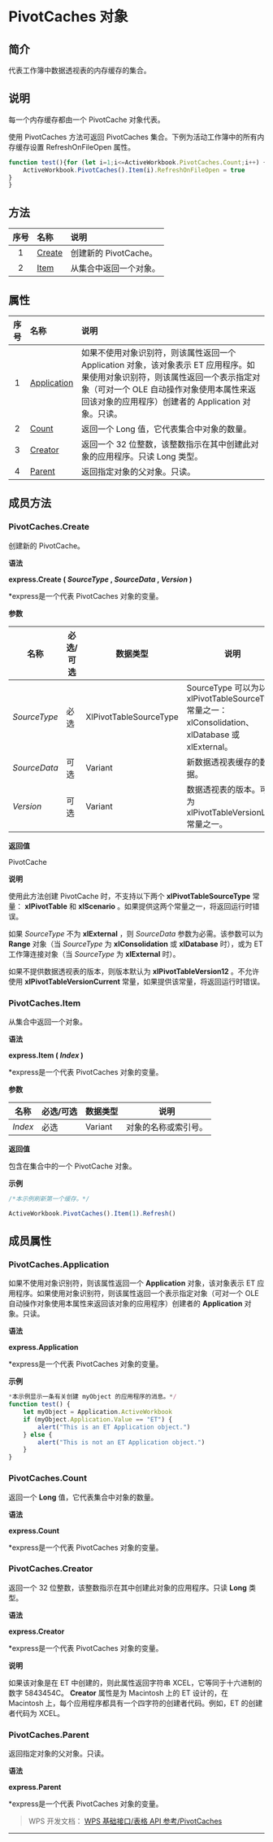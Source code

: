 # PivotCaches 对象

## 简介

代表工作簿中数据透视表的内存缓存的集合。

## 说明

每一个内存缓存都由一个 PivotCache 对象代表。

使用 PivotCaches 方法可返回 PivotCaches 集合。下例为活动工作簿中的所有内存缓存设置 RefreshOnFileOpen 属性。

``` JavaScript
function test(){for (let i=1;i<=ActiveWorkbook.PivotCaches.Count;i++) {
    ActiveWorkbook.PivotCaches().Item(i).RefreshOnFileOpen = true
}
}
```

## 方法

| 序号 | 名称                          | 说明                   |
|:----:|:------------------------------|:-----------------------|
|  1   | [Create](#PivotCaches.Create) | 创建新的 PivotCache。  |
|  2   | [Item](#PivotCaches.Item)     | 从集合中返回一个对象。 |

## 属性

| 序号 | 名称                                    | 说明                                                                                                                                                                                                                            |
|:----:|:----------------------------------------|:--------------------------------------------------------------------------------------------------------------------------------------------------------------------------------------------------------------------------------|
|  1   | [Application](#PivotCaches.Application) | 如果不使用对象识别符，则该属性返回一个 Application 对象，该对象表示 ET 应用程序。如果使用对象识别符，则该属性返回一个表示指定对象（可对一个 OLE 自动操作对象使用本属性来返回该对象的应用程序）创建者的 Application 对象。只读。 |
|  2   | [Count](#PivotCaches.Count)             | 返回一个 Long 值，它代表集合中对象的数量。                                                                                                                                                                                      |
|  3   | [Creator](#PivotCaches.Creator)         | 返回一个 32 位整数，该整数指示在其中创建此对象的应用程序。只读 Long 类型。                                                                                                                                                      |
|  4   | [Parent](#PivotCaches.Parent)           | 返回指定对象的父对象。只读。                                                                                                                                                                                                    |

## 成员方法

### PivotCaches.Create

创建新的 PivotCache。

**语法**

**express.Create ( *SourceType* , *SourceData* , *Version* )**

\*express是一个代表 PivotCaches 对象的变量。

**参数**

| 名称         | 必选/可选 | 数据类型               | 说明                                                                                               |
|--------------|-----------|------------------------|----------------------------------------------------------------------------------------------------|
| *SourceType* | 必选      | XlPivotTableSourceType | SourceType 可以为以下 xlPivotTableSourceType 常量之一：xlConsolidation、xlDatabase 或 xlExternal。 |
| *SourceData* | 可选      | Variant                | 新数据透视表缓存的数据。                                                                           |
| *Version*    | 可选      | Variant                | 数据透视表的版本。可以为 xlPivotTableVersionList 常量之一。                                        |

**返回值**

PivotCache

**说明**

使用此方法创建 PivotCache 时，不支持以下两个 **xlPivotTableSourceType** 常量： **xlPivotTable** 和 **xlScenario** 。如果提供这两个常量之一，将返回运行时错误。

如果 *SourceType* 不为 **xlExternal** ，则 *SourceData* 参数为必需。该参数可以为 **Range** 对象（当 *SourceType* 为 **xlConsolidation** 或 **xlDatabase** 时），或为 ET 工作簿连接对象（当 *SourceType* 为 **xlExternal** 时）。

如果不提供数据透视表的版本，则版本默认为 **xlPivotTableVersion12** 。不允许使用 **xlPivotTableVersionCurrent** 常量，如果提供该常量，将返回运行时错误。

### PivotCaches.Item

从集合中返回一个对象。

**语法**

**express.Item ( *Index* )**

\*express是一个代表 PivotCaches 对象的变量。

**参数**

| 名称    | 必选/可选 | 数据类型 | 说明                 |
|---------|-----------|----------|----------------------|
| *Index* | 必选      | Variant  | 对象的名称或索引号。 |

**返回值**

包含在集合中的一个 PivotCache 对象。

**示例**

``` JavaScript
/*本示例刷新第一个缓存。*/

ActiveWorkbook.PivotCaches().Item(1).Refresh()
```

## 成员属性

### PivotCaches.Application

如果不使用对象识别符，则该属性返回一个 **Application** 对象，该对象表示 ET 应用程序。如果使用对象识别符，则该属性返回一个表示指定对象（可对一个 OLE 自动操作对象使用本属性来返回该对象的应用程序）创建者的 **Application** 对象。只读。

**语法**

**express.Application**

\*express是一个代表 PivotCaches 对象的变量。

**示例**

``` JavaScript
*本示例显示一条有关创建 myObject 的应用程序的消息。*/
function test() {
    let myObject = Application.ActiveWorkbook
    if (myObject.Application.Value == "ET") {
        alert("This is an ET Application object.")
    } else {
        alert("This is not an ET Application object.")
    }
}
```

### PivotCaches.Count

返回一个 **Long** 值，它代表集合中对象的数量。

**语法**

**express.Count**

\*express是一个代表 PivotCaches 对象的变量。

### PivotCaches.Creator

返回一个 32 位整数，该整数指示在其中创建此对象的应用程序。只读 **Long** 类型。

**语法**

**express.Creator**

\*express是一个代表 PivotCaches 对象的变量。

**说明**

如果该对象是在 ET 中创建的，则此属性返回字符串 XCEL，它等同于十六进制的数字 5843454C。 **Creator** 属性是为 Macintosh 上的 ET 设计的，在 Macintosh 上，每个应用程序都具有一个四字符的创建者代码。例如，ET 的创建者代码为 XCEL。

### PivotCaches.Parent

返回指定对象的父对象。只读。

**语法**

**express.Parent**

\*express是一个代表 PivotCaches 对象的变量。

> WPS 开发文档： [WPS 基础接口/表格 API 参考/PivotCaches](https://qn.cache.wpscdn.cn/encs/doc/office_v19/index.htm)

------------------------------------------------------------------------
